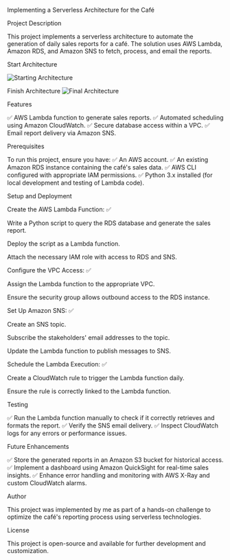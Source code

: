 Implementing a Serverless Architecture for the Café

Project Description

This project implements a serverless architecture to automate the generation of daily sales reports for a café. The solution uses AWS Lambda, Amazon RDS, and Amazon SNS to fetch, process, and email the reports.



Start Architecture 

![Starting Architecture](https://github.com/LizaImmax/AWS-Cloud-Projects/blob/main/Implementing%20a%20Serverless%20Architecture%20for%20the%20Caf%C3%A9/images/starting-architecture.png)





Finish Architecture
![Final Architecture](https://github.com/LizaImmax/AWS-Cloud-Projects/blob/main/Implementing%20a%20Serverless%20Architecture%20for%20the%20Caf%C3%A9/images/final-architecture.png)


Features

✅ AWS Lambda function to generate sales reports.
✅ Automated scheduling using Amazon CloudWatch.
✅ Secure database access within a VPC.
✅ Email report delivery via Amazon SNS.

Prerequisites

To run this project, ensure you have:
✅ An AWS account.
✅ An existing Amazon RDS instance containing the café's sales data.
✅ AWS CLI configured with appropriate IAM permissions.
✅ Python 3.x installed (for local development and testing of Lambda code).

Setup and Deployment

Create the AWS Lambda Function: ✅

Write a Python script to query the RDS database and generate the sales report.

Deploy the script as a Lambda function.

Attach the necessary IAM role with access to RDS and SNS.

Configure the VPC Access: ✅

Assign the Lambda function to the appropriate VPC.

Ensure the security group allows outbound access to the RDS instance.

Set Up Amazon SNS: ✅

Create an SNS topic.

Subscribe the stakeholders' email addresses to the topic.

Update the Lambda function to publish messages to SNS.

Schedule the Lambda Execution: ✅

Create a CloudWatch rule to trigger the Lambda function daily.

Ensure the rule is correctly linked to the Lambda function.

Testing

✅ Run the Lambda function manually to check if it correctly retrieves and formats the report.
✅ Verify the SNS email delivery.
✅ Inspect CloudWatch logs for any errors or performance issues.

Future Enhancements

✅ Store the generated reports in an Amazon S3 bucket for historical access.
✅ Implement a dashboard using Amazon QuickSight for real-time sales insights.
✅ Enhance error handling and monitoring with AWS X-Ray and custom CloudWatch alarms.

Author

This project was implemented by me as part of a hands-on challenge to optimize the café's reporting process using serverless technologies.

License

This project is open-source and available for further development and customization.

